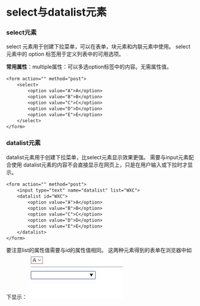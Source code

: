 select与datalist元素
===================
###  select元素
select 元素用于创建下拉菜单，可以在表单，块元素和内联元素中使用。
select 元素中的 option 标签用于定义列表中的可用选项。

**常用属性**：multiple属性：可以多选option标签中的内容。无需属性值。
      
    <form action="" method="post">
		<select>
			<option value="A">A</option>
			<option value="B">B</option>
			<option value="C">C</option>
			<option value="D">D</option>
			<option value="E">E</option>
		</select>
	</form>
###  datalist元素
datalist元素用于创建下拉菜单，比select元素显示效果更强。
需要与input元素配合使用
datalist元素的内容不会直接显示在网页上，只是在用户输入或下拉时才显示。

    <form action="" method="post">
		<input type="text" name="datalist" list="WXC">
		<datalist id="WXC">
			<option value="A">A</option>
			<option value="B">B</option>
			<option value="C">C</option>
			<option value="D">D</option>
			<option value="E">E</option>
		</datalist>
	</form>
要注意list的属性值需要与id的属性值相同。
这两种元素得到的表单在浏览器中如下显示：
![](./相关文件/17.1.jpg)